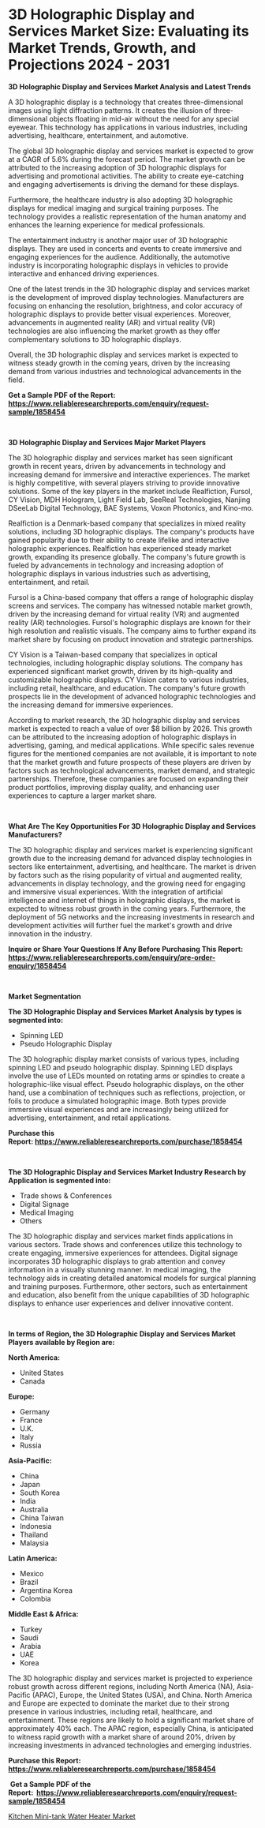 <p><h1>3D Holographic Display and Services Market Size: Evaluating its Market Trends, Growth, and Projections 2024 - 2031</h1></p><p><strong>3D Holographic Display and Services Market Analysis and Latest Trends</strong></p>
<p><p>A 3D holographic display is a technology that creates three-dimensional images using light diffraction patterns. It creates the illusion of three-dimensional objects floating in mid-air without the need for any special eyewear. This technology has applications in various industries, including advertising, healthcare, entertainment, and automotive.</p><p>The global 3D holographic display and services market is expected to grow at a CAGR of 5.6% during the forecast period. The market growth can be attributed to the increasing adoption of 3D holographic displays for advertising and promotional activities. The ability to create eye-catching and engaging advertisements is driving the demand for these displays.</p><p>Furthermore, the healthcare industry is also adopting 3D holographic displays for medical imaging and surgical training purposes. The technology provides a realistic representation of the human anatomy and enhances the learning experience for medical professionals.</p><p>The entertainment industry is another major user of 3D holographic displays. They are used in concerts and events to create immersive and engaging experiences for the audience. Additionally, the automotive industry is incorporating holographic displays in vehicles to provide interactive and enhanced driving experiences.</p><p>One of the latest trends in the 3D holographic display and services market is the development of improved display technologies. Manufacturers are focusing on enhancing the resolution, brightness, and color accuracy of holographic displays to provide better visual experiences. Moreover, advancements in augmented reality (AR) and virtual reality (VR) technologies are also influencing the market growth as they offer complementary solutions to 3D holographic displays.</p><p>Overall, the 3D holographic display and services market is expected to witness steady growth in the coming years, driven by the increasing demand from various industries and technological advancements in the field.</p></p>
<p><strong>Get a Sample PDF of the Report:&nbsp; <a href="https://www.reliableresearchreports.com/enquiry/request-sample/1858454">https://www.reliableresearchreports.com/enquiry/request-sample/1858454</a></strong></p>
<p>&nbsp;</p>
<p><strong>3D Holographic Display and Services Major Market Players</strong></p>
<p><p>The 3D holographic display and services market has seen significant growth in recent years, driven by advancements in technology and increasing demand for immersive and interactive experiences. The market is highly competitive, with several players striving to provide innovative solutions. Some of the key players in the market include Realfiction, Fursol, CY Vision, MDH Hologram, Light Field Lab, SeeReal Technologies, Nanjing DSeeLab Digital Technology, BAE Systems, Voxon Photonics, and Kino-mo.</p><p>Realfiction is a Denmark-based company that specializes in mixed reality solutions, including 3D holographic displays. The company's products have gained popularity due to their ability to create lifelike and interactive holographic experiences. Realfiction has experienced steady market growth, expanding its presence globally. The company's future growth is fueled by advancements in technology and increasing adoption of holographic displays in various industries such as advertising, entertainment, and retail.</p><p>Fursol is a China-based company that offers a range of holographic display screens and services. The company has witnessed notable market growth, driven by the increasing demand for virtual reality (VR) and augmented reality (AR) technologies. Fursol's holographic displays are known for their high resolution and realistic visuals. The company aims to further expand its market share by focusing on product innovation and strategic partnerships.</p><p>CY Vision is a Taiwan-based company that specializes in optical technologies, including holographic display solutions. The company has experienced significant market growth, driven by its high-quality and customizable holographic displays. CY Vision caters to various industries, including retail, healthcare, and education. The company's future growth prospects lie in the development of advanced holographic technologies and the increasing demand for immersive experiences.</p><p>According to market research, the 3D holographic display and services market is expected to reach a value of over $8 billion by 2026. This growth can be attributed to the increasing adoption of holographic displays in advertising, gaming, and medical applications. While specific sales revenue figures for the mentioned companies are not available, it is important to note that the market growth and future prospects of these players are driven by factors such as technological advancements, market demand, and strategic partnerships. Therefore, these companies are focused on expanding their product portfolios, improving display quality, and enhancing user experiences to capture a larger market share.</p></p>
<p>&nbsp;</p>
<p><strong>What Are The Key Opportunities For 3D Holographic Display and Services Manufacturers?</strong></p>
<p><p>The 3D holographic display and services market is experiencing significant growth due to the increasing demand for advanced display technologies in sectors like entertainment, advertising, and healthcare. The market is driven by factors such as the rising popularity of virtual and augmented reality, advancements in display technology, and the growing need for engaging and immersive visual experiences. With the integration of artificial intelligence and internet of things in holographic displays, the market is expected to witness robust growth in the coming years. Furthermore, the deployment of 5G networks and the increasing investments in research and development activities will further fuel the market's growth and drive innovation in the industry.</p></p>
<p><strong>Inquire or Share Your Questions If Any Before Purchasing This Report: <a href="https://www.reliableresearchreports.com/enquiry/pre-order-enquiry/1858454">https://www.reliableresearchreports.com/enquiry/pre-order-enquiry/1858454</a></strong></p>
<p>&nbsp;</p>
<p><strong>Market Segmentation</strong></p>
<p><strong>The 3D Holographic Display and Services Market Analysis by types is segmented into:</strong></p>
<p><ul><li>Spinning LED</li><li>Pseudo Holographic Display</li></ul></p>
<p><p>The 3D holographic display market consists of various types, including spinning LED and pseudo holographic display. Spinning LED displays involve the use of LEDs mounted on rotating arms or spindles to create a holographic-like visual effect. Pseudo holographic displays, on the other hand, use a combination of techniques such as reflections, projection, or foils to produce a simulated holographic image. Both types provide immersive visual experiences and are increasingly being utilized for advertising, entertainment, and retail applications.</p></p>
<p><strong>Purchase this Report:&nbsp;<a href="https://www.reliableresearchreports.com/purchase/1858454">https://www.reliableresearchreports.com/purchase/1858454</a></strong></p>
<p>&nbsp;</p>
<p><strong>The 3D Holographic Display and Services Market Industry Research by Application is segmented into:</strong></p>
<p><ul><li>Trade shows & Conferences</li><li>Digital Signage</li><li>Medical Imaging</li><li>Others</li></ul></p>
<p><p>The 3D holographic display and services market finds applications in various sectors. Trade shows and conferences utilize this technology to create engaging, immersive experiences for attendees. Digital signage incorporates 3D holographic displays to grab attention and convey information in a visually stunning manner. In medical imaging, the technology aids in creating detailed anatomical models for surgical planning and training purposes. Furthermore, other sectors, such as entertainment and education, also benefit from the unique capabilities of 3D holographic displays to enhance user experiences and deliver innovative content.</p></p>
<p>&nbsp;</p>
<p><strong>In terms of Region, the 3D Holographic Display and Services Market Players available by Region are:</strong></p>
<p>
    <p> <strong> North America: </strong>
        <ul>
            <li>United States</li>
            <li>Canada</li>
        </ul>
        </p> 
    <p> <strong> Europe: </strong>
        <ul>
            <li>Germany</li>
            <li>France</li>
            <li>U.K.</li>
            <li>Italy</li>
            <li>Russia</li>
        </ul>
        </p> 
    <p> <strong> Asia-Pacific: </strong>
        <ul>
            <li>China</li>
            <li>Japan</li>
            <li>South Korea</li>
            <li>India</li>
            <li>Australia</li>
            <li>China Taiwan</li>
            <li>Indonesia</li>
            <li>Thailand</li>
            <li>Malaysia</li>
        </ul>
        </p> 
    <p> <strong> Latin America: </strong>
        <ul>
            <li>Mexico</li>
            <li>Brazil</li>
            <li>Argentina Korea</li>
            <li>Colombia</li>
        </ul>
        </p> 
    <p> <strong> Middle East & Africa: </strong>
        <ul>
            <li>Turkey</li>
            <li>Saudi</li>
            <li>Arabia</li>
            <li>UAE</li>
            <li>Korea</li>
        </ul>
    </p>
    </p>
<p><p>The 3D holographic display and services market is projected to experience robust growth across different regions, including North America (NA), Asia-Pacific (APAC), Europe, the United States (USA), and China. North America and Europe are expected to dominate the market due to their strong presence in various industries, including retail, healthcare, and entertainment. These regions are likely to hold a significant market share of approximately 40% each. The APAC region, especially China, is anticipated to witness rapid growth with a market share of around 20%, driven by increasing investments in advanced technologies and emerging industries.</p></p>
<p><strong>Purchase this Report: <a href="https://www.reliableresearchreports.com/purchase/1858454">https://www.reliableresearchreports.com/purchase/1858454</a></strong></p>
<p>&nbsp;<strong>Get a Sample PDF of the Report:&nbsp;&nbsp;<a href="https://www.reliableresearchreports.com/enquiry/request-sample/1858454">https://www.reliableresearchreports.com/enquiry/request-sample/1858454</a></strong></p>
<p><strong></strong></p>
<p><p><a href="https://github.com/RoccoManning/Market-Research-Report-List-3/blob/main/kitchen-mini-tank-water-heater-market.md">Kitchen Mini-tank Water Heater Market</a></p></p>